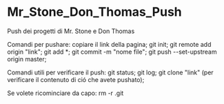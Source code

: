 # Mr_Stone_Don_Thomas_Push
Push dei progetti di Mr. Stone e Don Thomas

Comandi per pushare:
copiare il link della pagina;
git init;
git remote add origin "link";
git add *;
git commit -m "nome file";
git push --set-upstream origin master;

Comandi utili per verificare il push:
git status;
git log;
git clone "link" (per verificare il contenuto di ció che avete pushato);

Se volete ricominciare da capo:
rm -r .git
